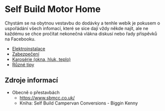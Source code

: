 # Self Build Motor Home

Chystám se na obytnou vestavbu do dodávky a tenhle webík je pokusem o 
uspořádání všech infomací, které se sice dají vždy někde najít, ale 
ne každému se chce pročítat nekonečná vlákna diskusí nebo řady příspěvků
na Facebooku.

* [Elektroinstalace](electricity.md)
* [Zabezpečení](security.md)
* [Karosérie (okna, hluk, teplo)](body.md)
* [Různé tipy](tips.md)

## Zdroje informací

* Obecně o přestavbách
  * https://www.sbmcc.co.uk/
  * Kniha: Self Build Campervan Conversions - Biggin Kenny

